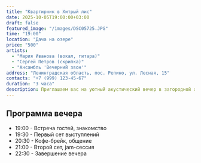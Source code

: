 ```yaml
---
title: "Квартирник в Хитрый лис"
date: 2025-10-05T19:00:00+03:00
draft: false
featured_image: "/images/DSC05725.JPG"
time: "19:00"
location: "Дача на озере"
price: "500"
artists:
  - "Мария Иванова (вокал, гитара)"
  - "Сергей Петров (скрипка)"
  - "Ансамбль 'Вечерний звон'"
address: "Ленинградская область, пос. Репино, ул. Лесная, 15"
contacts: "+7 (999) 123-45-67"
duration: "3 часа"
description: Приглашаем вас на уютный акустический вечер в загородной атмосфере. 
---
```


## Программа вечера

- 19:00 - Встреча гостей, знакомство
- 19:30 - Первый сет выступлений
- 20:30 - Кофе-брейк, общение
- 21:00 - Второй сет, jam-сессия
- 22:30 - Завершение вечера
